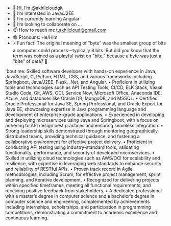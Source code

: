 - 👋 Hi, I’m @akhilcloudgit
- 👀 I’m interested in Java/J2EE
- 🌱 I’m currently learning Angular
- 💞️ I’m looking to collaborate on ...
- 📫 How to reach me t.akhilcloud@gmail.com
- 😄 Pronouns: He/Him
- ⚡ Fun fact: The original meaning of "byte" was the smallest group of bits a computer could process—typically 8 bits. But did you know that the term was coined as a playful twist on "bite," because a byte was just a "bite" of data? 🍰 

'bout me:
Skilled software developer with hands-on experience in Java, JavaScript, C, Python, HTML, CSS, and various frameworks including Springboot, Java/J2EE, Flask, .Net, and Angular.
• Proficient in utilizing tools and technologies such as API Testing Tools, CI/CD, ELK Stack, Visual Studio Code, Git, AWS, OCI, Service Now, Microsoft Office, Anaconda IDE, Azure, and databases like Oracle DB, MongoDB, and MSSQL.
• Certified Oracle Professional for Java SE, Spring Professional, and Oracle Expert for Java EE, showcasing expertise in Java programming language and development of enterprise-grade applications.
• Experienced in developing and deploying microservices using Java and Springboot, with a focus on adhering to API design best practices and ensuring seamless integration.
• Strong leadership skills demonstrated through mentoring geographically distributed teams, providing technical guidance, and fostering a collaborative environment for effective project delivery.
• Proficient in conducting API testing using industry-standard tools, validating functionality, performance, and security of developed microservices.
• Skilled in utilizing cloud technologies such as AWS/OCI for scalability and resilience, with expertise in leveraging web standards to enhance security and reliability of RESTful APIs.
• Proven track record in Agile methodologies, including Scrum, for effective project management, sprint planning, and iterative development.
• Recognized for delivering projects within specified timeframes, meeting all functional requirements, and receiving positive feedback from stakeholders.
• A dedicated professional with a master’s degree in computer science and a bachelor’s degree in computer science and engineering, complemented by achievements including internships, scholarships, and participation in programming competitions, demonstrating a commitment to academic excellence and continuous learning.

